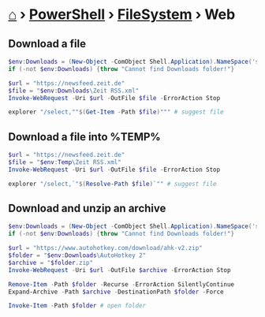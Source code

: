 # [⌂](../../README.md) › [PowerShell](../../README.md) › [FileSystem](filesystem.md) › Web


## Download a file

```powershell
$env:Downloads = (New-Object -ComObject Shell.Application).NameSpace('shell:::{374DE290-123F-4565-9164-39C4925E467B}').Self.Path
if (-not $env:Downloads) {throw "Cannot find Downloads folder!"}

$url = "https://newsfeed.zeit.de"
$file = "$env:Downloads\Zeit RSS.xml"
Invoke-WebRequest -Uri $url -OutFile $file -ErrorAction Stop

explorer "/select,""$(Get-Item -Path $file)""" # suggest file
```

## Download a file into %TEMP%

```powershell
$url = "https://newsfeed.zeit.de"
$file = "$env:Temp\Zeit RSS.xml"
Invoke-WebRequest -Uri $url -OutFile $file -ErrorAction Stop

explorer "/select,`"$(Resolve-Path $file)`"" # suggest file
```


## Download and unzip an archive

```powershell
$env:Downloads = (New-Object -ComObject Shell.Application).NameSpace('shell:::{374DE290-123F-4565-9164-39C4925E467B}').Self.Path
if (-not $env:Downloads) {throw "Cannot find Downloads folder!"}

$url = "https://www.autohotkey.com/download/ahk-v2.zip"
$folder = "$env:Downloads\AutoHotkey 2"
$archive = "$folder.zip"
Invoke-WebRequest -Uri $url -OutFile $archive -ErrorAction Stop

Remove-Item -Path $folder -Recurse -ErrorAction SilentlyContinue
Expand-Archive -Path $archive -DestinationPath $folder -Force

Invoke-Item -Path $folder # open folder
```
